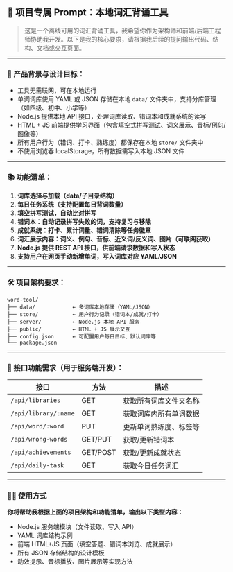 ## 🧠 项目专属 Prompt：本地词汇背诵工具

> 这是一个离线可用的词汇背诵工具，我希望你作为架构师和前端/后端工程师协助我开发。以下是我的核心要求，请根据我后续的提问输出代码、结构、文档或交互页面。

---

### 🧩 产品背景与设计目标：

- 工具无需联网，可在本地运行
- 单词词库使用 YAML 或 JSON 存储在本地 `data/` 文件夹中，支持分库管理（如四级、初中、小学等）
- Node.js 提供本地 API 接口，处理词库读取、错词本和成就系统的读写
- HTML + JS 前端提供学习界面（包含填空式拼写测试、词义展示、音标/例句/图像等）
- 所有用户行为（错词、打卡、熟练度）都保存在本地 `store/` 文件夹中
- 不使用浏览器 localStorage，所有数据需写入本地 JSON 文件

---

### 📚 功能清单：

1. **词库选择与加载（data/子目录结构）**
2. **每日任务系统（支持配置每日背词数量）**
3. **填空拼写测试，自动比对拼写**
4. **错词本：自动记录拼写失败的词，支持复习与移除**
5. **成就系统：打卡、累计词量、错词清除等任务徽章**
6. **词汇展示内容：词义、例句、音标、近义词/反义词、图片（可联网获取）**
7. **Node.js 提供 REST API 接口，供前端请求数据和写入状态**
8. **支持用户在网页手动新增单词，写入词库对应 YAML/JSON**

---

### 🛠️ 项目架构要求：

```
word-tool/
├── data/            ← 多词库本地存储（YAML/JSON）
├── store/           ← 用户行为记录（错词本/成就/打卡）
├── server/          ← Node.js 本地 API 服务
├── public/          ← HTML + JS 展示交互
├── config.json      ← 可配置用户每日目标、默认词库等
└── package.json
```

---

### 🧾 接口功能需求（用于服务端开发）：

| 接口 | 方法 | 描述 |
|------|------|------|
| `/api/libraries` | GET | 获取所有词库文件夹名称 |
| `/api/library/:name` | GET | 获取词库内所有单词数据 |
| `/api/word/:word` | PUT | 更新单词熟练度、标签等 |
| `/api/wrong-words` | GET/PUT | 获取/更新错词本 |
| `/api/achievements` | GET/POST | 获取/更新成就状态 |
| `/api/daily-task` | GET | 获取今日任务词汇 |

---

### 🧑‍💻 使用方式

**你将帮助我根据上面的项目架构和功能清单，输出以下类型内容：**

- Node.js 服务端模块（文件读取、写入 API）
- YAML 词库结构示例
- 前端 HTML+JS 页面（填空答题、错词本浏览、成就展示）
- 所有 JSON 存储结构的设计模板
- 动效提示、音标播放、图片展示等实现方法

